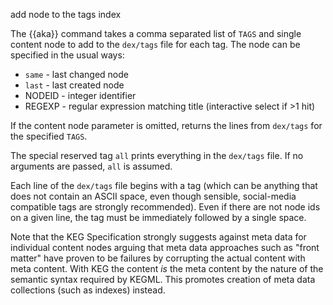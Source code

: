 add node to the tags index

The {{aka}} command takes a comma separated list of `TAGS` and single content node to add to the `dex/tags` file for each tag. The node can be specified in the usual ways:

* `same` - last changed node
* `last` - last created node
* NODEID - integer identifier
* REGEXP - regular expression matching title (interactive select if >1 hit)

If the content node parameter is omitted, returns the lines from `dex/tags` for the specified `TAGS`.

The special reserved tag `all` prints everything in the `dex/tags` file. If no arguments are passed, `all` is assumed.

Each line of the `dex/tags` file begins with a tag (which can be anything that does not contain an ASCII space, even though sensible, social-media compatible tags are strongly recommended). Even if there are not node ids on a given line, the tag must be immediately followed by a single space.

Note that the KEG Specification strongly suggests against meta data for individual content nodes arguing that meta data approaches such as "front matter" have proven to be failures by corrupting the actual content with meta content. With KEG the content *is* the meta content by the nature of the semantic syntax required by KEGML. This promotes creation of meta data collections (such as indexes) instead.
